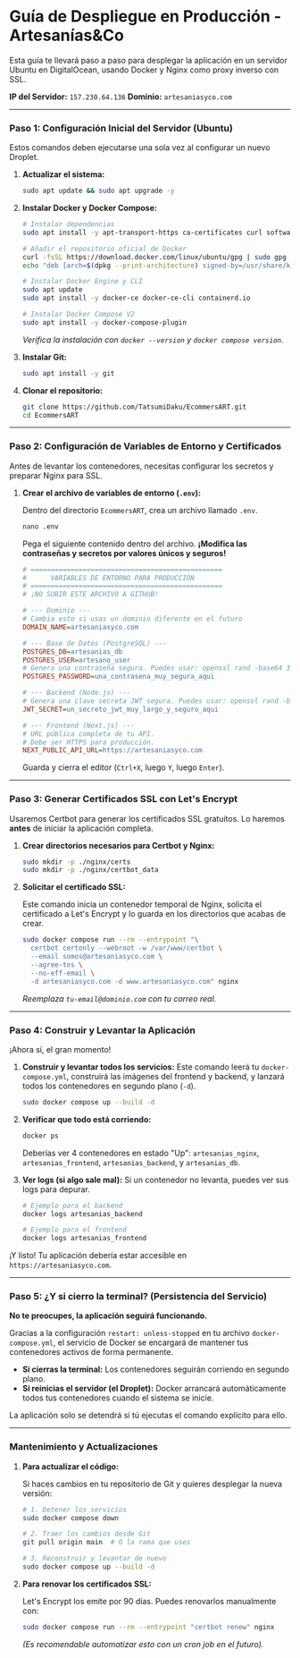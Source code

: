 # Guía de Despliegue en Producción - Artesanías&Co

Esta guía te llevará paso a paso para desplegar la aplicación en un servidor Ubuntu en DigitalOcean, usando Docker y Nginx como proxy inverso con SSL.

**IP del Servidor:** `157.230.64.136`
**Dominio:** `artesaniasyco.com`

---

### Paso 1: Configuración Inicial del Servidor (Ubuntu)

Estos comandos deben ejecutarse una sola vez al configurar un nuevo Droplet.

1.  **Actualizar el sistema:**
    ```bash
    sudo apt update && sudo apt upgrade -y
    ```

2.  **Instalar Docker y Docker Compose:**
    ```bash
    # Instalar dependencias
    sudo apt install -y apt-transport-https ca-certificates curl software-properties-common

    # Añadir el repositorio oficial de Docker
    curl -fsSL https://download.docker.com/linux/ubuntu/gpg | sudo gpg --dearmor -o /usr/share/keyrings/docker-archive-keyring.gpg
    echo "deb [arch=$(dpkg --print-architecture) signed-by=/usr/share/keyrings/docker-archive-keyring.gpg] https://download.docker.com/linux/ubuntu $(lsb_release -cs) stable" | sudo tee /etc/apt/sources.list.d/docker.list > /dev/null

    # Instalar Docker Engine y CLI
    sudo apt update
    sudo apt install -y docker-ce docker-ce-cli containerd.io

    # Instalar Docker Compose V2
    sudo apt install -y docker-compose-plugin
    ```
    *Verifica la instalación con `docker --version` y `docker compose version`.*

3.  **Instalar Git:**
    ```bash
    sudo apt install -y git
    ```

4.  **Clonar el repositorio:**
    ```bash
    git clone https://github.com/TatsumiDaku/EcommersART.git
    cd EcommersART
    ```

---

### Paso 2: Configuración de Variables de Entorno y Certificados

Antes de levantar los contenedores, necesitas configurar los secretos y preparar Nginx para SSL.

1.  **Crear el archivo de variables de entorno (`.env`):**
    
    Dentro del directorio `EcommersART`, crea un archivo llamado `.env`.
    ```bash
    nano .env
    ```
    
    Pega el siguiente contenido dentro del archivo. **¡Modifica las contraseñas y secretos por valores únicos y seguros!**

    ```ini
    # ================================================
    #      VARIABLES DE ENTORNO PARA PRODUCCIÓN
    # ================================================
    # ¡NO SUBIR ESTE ARCHIVO A GITHUB!

    # --- Dominio ---
    # Cambia esto si usas un dominio diferente en el futuro
    DOMAIN_NAME=artesaniasyco.com

    # --- Base de Datos (PostgreSQL) ---
    POSTGRES_DB=artesanias_db
    POSTGRES_USER=artesano_user
    # Genera una contraseña segura. Puedes usar: openssl rand -base64 32
    POSTGRES_PASSWORD=una_contrasena_muy_segura_aqui

    # --- Backend (Node.js) ---
    # Genera una clave secreta JWT segura. Puedes usar: openssl rand -base64 32
    JWT_SECRET=un_secreto_jwt_muy_largo_y_seguro_aqui

    # --- Frontend (Next.js) ---
    # URL pública completa de tu API.
    # Debe ser HTTPS para producción.
    NEXT_PUBLIC_API_URL=https://artesaniasyco.com
    ```
    Guarda y cierra el editor (`Ctrl+X`, luego `Y`, luego `Enter`).

---

### Paso 3: Generar Certificados SSL con Let's Encrypt

Usaremos Certbot para generar los certificados SSL gratuitos. Lo haremos **antes** de iniciar la aplicación completa.

1.  **Crear directorios necesarios para Certbot y Nginx:**
    ```bash
    sudo mkdir -p ./nginx/certs
    sudo mkdir -p ./nginx/certbot_data
    ```

2.  **Solicitar el certificado SSL:**
    
    Este comando inicia un contenedor temporal de Nginx, solicita el certificado a Let's Encrypt y lo guarda en los directorios que acabas de crear.
    
    ```bash
    sudo docker compose run --rm --entrypoint "\
      certbot certonly --webroot -w /var/www/certbot \
      --email somos@artesaniasyco.com \
      --agree-tos \
      --no-eff-email \
      -d artesaniasyco.com -d www.artesaniasyco.com" nginx
    ```
    *Reemplaza `tu-email@dominio.com` con tu correo real.*

---

### Paso 4: Construir y Levantar la Aplicación

¡Ahora sí, el gran momento!

1.  **Construir y levantar todos los servicios:**
    Este comando leerá tu `docker-compose.yml`, construirá las imágenes del frontend y backend, y lanzará todos los contenedores en segundo plano (`-d`).
    
    ```bash
    sudo docker compose up --build -d
    ```

2.  **Verificar que todo está corriendo:**
    ```bash
    docker ps
    ```
    Deberías ver 4 contenedores en estado "Up": `artesanias_nginx`, `artesanias_frontend`, `artesanias_backend`, y `artesanias_db`.

3.  **Ver logs (si algo sale mal):**
    Si un contenedor no levanta, puedes ver sus logs para depurar.
    ```bash
    # Ejemplo para el backend
    docker logs artesanias_backend

    # Ejemplo para el frontend
    docker logs artesanias_frontend
    ```

¡Y listo! Tu aplicación debería estar accesible en `https://artesaniasyco.com`.

---

### Paso 5: ¿Y si cierro la terminal? (Persistencia del Servicio)

**No te preocupes, la aplicación seguirá funcionando.**

Gracias a la configuración `restart: unless-stopped` en tu archivo `docker-compose.yml`, el servicio de Docker se encargará de mantener tus contenedores activos de forma permanente.

*   **Si cierras la terminal:** Los contenedores seguirán corriendo en segundo plano.
*   **Si reinicias el servidor (el Droplet):** Docker arrancará automáticamente todos tus contenedores cuando el sistema se inicie.

La aplicación solo se detendrá si tú ejecutas el comando explícito para ello.

---

### Mantenimiento y Actualizaciones

1.  **Para actualizar el código:**
    
    Si haces cambios en tu repositorio de Git y quieres desplegar la nueva versión:
    
    ```bash
    # 1. Detener los servicios
    sudo docker compose down

    # 2. Traer los cambios desde Git
    git pull origin main  # O la rama que uses

    # 3. Reconstruir y levantar de nuevo
    sudo docker compose up --build -d
    ```

2.  **Para renovar los certificados SSL:**
    
    Let's Encrypt los emite por 90 días. Puedes renovarlos manualmente con:
    
    ```bash
    sudo docker compose run --rm --entrypoint "certbot renew" nginx
    ```
    *(Es recomendable automatizar esto con un cron job en el futuro).* 